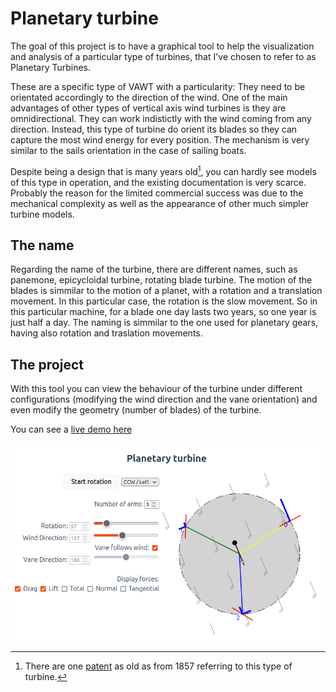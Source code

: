 # Planetary turbine

The goal of this project is to have a graphical tool to help the visualization and analysis of a particular type of turbines, that I've chosen to refer to as Planetary Turbines.

These are a specific type of VAWT with a particularity: They need to be orientated accordingly to the direction of the wind. One of the main advantages of other types of vertical axis wind turbines is they are omnidirectional. They can work indistictly with the wind coming from any direction. Instead, this type of turbine do orient its blades so they can capture the most wind energy for every position. The mechanism is very similar to the sails orientation in the case of sailing boats.

Despite being a design that is many years old[^1], you can hardly see models of this type in operation, and the existing documentation is very scarce. Probably the reason for the limited commercial success was due to the mechanical complexity as well as the appearance of other much simpler turbine models.

[^1]: There are one [patent](https://patentimages.storage.googleapis.com/b7/3d/aa/9234e118906a28/US16616.pdf) as old as from 1857 referring to this type of turbine.

## The name

Regarding the name of the turbine, there are different names, such as panemone, epicycloidal turbine, rotating blade turbine. The motion of the blades is simmilar to the motion of a planet, with a rotation and a translation movement. In this particular case, the rotation is the slow movement. So in this particular machine, for a blade one day lasts two years, so one year is just half a day. The naming is simmilar to the one used for planetary gears, having also rotation and traslation movements.

## The project

With this tool you can view the behaviour of the turbine under different configurations (modifying the wind direction and the vane orientation) and even modify the geometry (number of blades) of the turbine.

You can see a [live demo here](https://jap1968.github.io/planetary-turbine/)

![Planetary turbine](https://github.com/jap1968/planetary-turbine/blob/main/docs/Planetary-turbine.png?raw=true)
